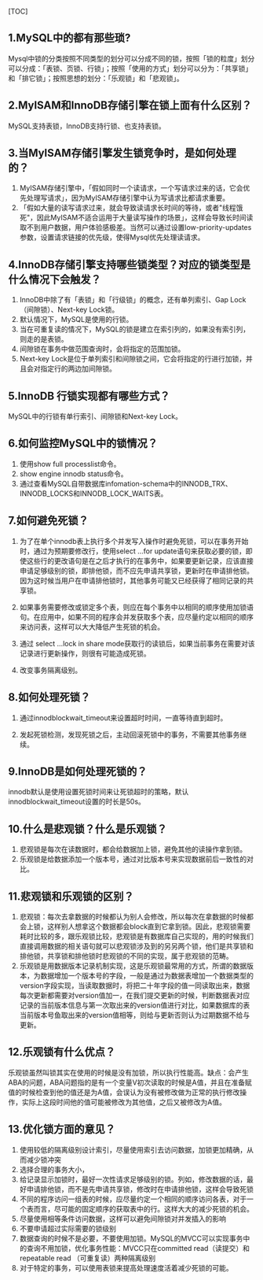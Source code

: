 [TOC]

## 1.MySQL中的都有那些琐?

Mysql中锁的分类按照不同类型的划分可以分成不同的锁，按照「锁的粒度」划分可以分成：「表锁、页锁、行锁」；按照「使用的方式」划分可以分为：「共享锁」和「排它锁」；按照思想的划分：「乐观锁」和「悲观锁」。

## 2.MyISAM和InnoDB存储引擎在锁上面有什么区别？

MySQL支持表锁，InnoDB支持行锁、也支持表锁。

## 3.当MyISAM存储引擎发生锁竞争时，是如何处理的？

1. MyISAM存储引擎中，「假如同时一个读请求，一个写请求过来的话，它会优先处理写请求」，因为MyISAM存储引擎中认为写请求比都请求重要。
1. 「假如大量的读写请求过来，就会导致读请求长时间的等待，或者"线程饿死"，因此MyISAM不适合运用于大量读写操作的场景」，这样会导致长时间读取不到用户数据，用户体验感极差。当然可以通过设置low-priority-updates参数，设置请求链接的优先级，使得Mysql优先处理读请求。

## 4.InnoDB存储引擎支持哪些锁类型？对应的锁类型是什么情况下会触发？

1. InnoDB中除了有「表锁」和「行级锁」的概念，还有单列索引、Gap Lock（间隙锁）、Next-key Lock锁。
1. 默认情况下，MySQL是使用的行锁。
1. 当在可重复读的情况下，MySQL的锁是建立在索引列的，如果没有索引列，则走的是表锁。
1. 间隙锁在事务中做范围查询时，会将指定的范围加锁。
1. Next-key Lock是位于单列索引和间隙锁之间，它会将指定的行进行加锁，并且会对指定行的两边加间隙锁。

## 5.InnoDB 行锁实现都有哪些方式？

MySQL中的行锁有单行索引、间隙锁和Next-key Lock。

## 6.如何监控MySQL中的锁情况？

1. 使用show full processlist命令。
1. show engine innodb status命令。
1. 通过查看MySQL自带数据库infomation-schema中的INNODB_TRX、INNODB_LOCKS和INNODB_LOCK_WAITS表。

## 7.如何避免死锁？

1. 为了在单个innodb表上执行多个并发写入操作时避免死锁，可以在事务开始时，通过为预期要修改行，使用select …for update语句来获取必要的锁，即使这些行的更改语句是在之后才执行的在事务中，如果要更新记录，应该直接申请足够级别的锁，即排他锁，而不应先申请共享锁，更新时在申请排他锁。因为这时候当用户在申请排他锁时，其他事务可能又已经获得了相同记录的共享锁。

2. 如果事务需要修改或锁定多个表，则应在每个事务中以相同的顺序使用加锁语句。在应用中，如果不同的程序会并发获取多个表，应尽量约定以相同的顺序来访问表，这样可以大大降低产生死锁的机会。
 
3. 通过 select …lock in share mode获取行的读锁后，如果当前事务在需要对该记录进行更新操作，则很有可能造成死锁。
 
5. 改变事务隔离级别。

## 8.如何处理死锁？

1. 通过innodblockwait_timeout来设置超时时间，一直等待直到超时。

2. 发起死锁检测，发现死锁之后，主动回滚死锁中的事务，不需要其他事务继续。

## 9.InnoDB是如何处理死锁的？

innodb默认是使用设置死锁时间来让死锁超时的策略，默认innodblockwait_timeout设置的时长是50s。

## 10.什么是悲观锁？什么是乐观锁？

1. 悲观锁是每次在读数据时，都会给数据加上锁，避免其他的读操作拿到锁。
2. 乐观锁是给数据添加一个版本号，通过对比版本号来实现数据前后一致性的对比。

## 11.悲观锁和乐观锁的区别？

1. 悲观锁：每次去拿数据的时候都认为别人会修改，所以每次在拿数据的时候都会上锁，这样别人想拿这个数据都会block直到它拿到锁。因此，悲观锁需要耗时比较的多，跟乐观锁比较，悲观锁是有数据库自己实现的，用的时候我们直接调用数据的相关语句就可以悲观锁涉及到的另另两个锁，他们是共享锁和排他锁，共享锁和排他锁时悲观锁的不同的实现，属于悲观锁的范畴。
2. 乐观锁是用数据版本记录机制实现，这是乐观锁最常用的方式，所谓的数据版本，为数据增加一个版本号的字段，一般是通过为数据表增加一个数据类型的version字段实现，当读取数据时，将把二十年字段的值一同读取出来，数据每次更新都需要对version值加一，在我们提交更新的时候，判断数据表对应记录的当前版本信息与第一次取出来的version值进行对比，如果数据库的表当前版本号鱼取出来的version值相等，则给与更新否则认为过期数据不给与更新。

## 12.乐观锁有什么优点？

乐观锁虽然叫锁其实在使用的时候是没有加锁，所以执行性能高。缺点：会产生ABA的问题，ABA问题指的是有一个变量V初次读取的时候是A值，并且在准备赋值的时候检查到他的值还是为A值，会误认为没有被修改做为正常的执行修改操作，实际上这段时间他的值可能被修改为其他值，之后又被修改为A值。


## 13.优化锁方面的意见？

1. 使用较低的隔离级别设计索引，尽量使用索引去访问数据，加锁更加精确，从而减少锁冲突
2. 选择合理的事务大小，
3. 给记录显示加锁时，最好一次性请求足够级别的锁。列如，修改数据的话，最好申请排他锁，而不是先申请共享锁，修改时在申请排他锁，这样会导致死锁
4. 不同的程序访问一组表的时候，应尽量约定一个相同的顺序访问各表，对于一个表而言，尽可能的固定顺序的获取表中的行。这样大大的减少死锁的机会。
5. 尽量使用相等条件访问数据，这样可以避免间隙锁对并发插入的影响
6. 不要申请超过实际需要的锁级别
7. 数据查询的时候不是必要，不要使用加锁。MySQL的MVCC可以实现事务中的查询不用加锁，优化事务性能：MVCC只在committed read（读提交）和 repeatable read （可重复读）两种隔离级别
8. 对于特定的事务，可以使用表锁来提高处理速度活着减少死锁的可能。
